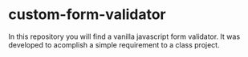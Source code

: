 # custom-form-validator
In this repository you will find a vanilla javascript form validator. It was developed to acomplish a simple requirement to a class project.
